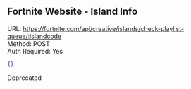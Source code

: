 ## Fortnite Website - Island Info

URL: https://fortnite.com/api/creative/islands/check-playlist-queue/:islandcode \
Method: POST \
Auth Required: Yes

```json
{}
```

Deprecated
